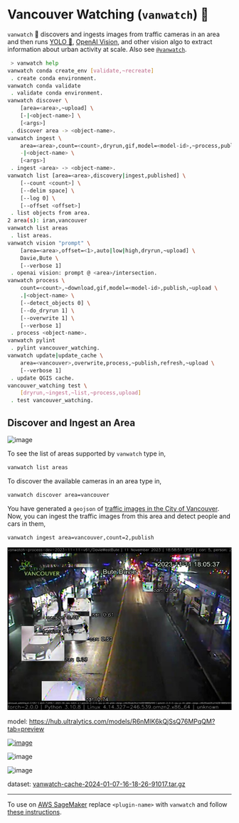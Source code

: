 # Vancouver Watching (`vanwatch`) 🌈

`vanwatch` 🌈 discovers and ingests images from traffic cameras in an area and then runs [YOLO 🚀](https://github.com/ultralytics/ultralytics), [OpenAI Vision](https://github.com/kamangir/openai#vision), and other vision algo to extract information about urban activity at scale. Also see [`@vanwatch`](https://github.com/kamangir/notebooks-and-scripts/tree/main/scripts#vanwatch).

```bash
 > vanwatch help
vanwatch conda create_env [validate,~recreate]
 . create conda environment.
vanwatch conda validate
 . validate conda environment.
vanwatch discover \
	[area=<area>,~upload] \
	[-|<object-name>] \
	[<args>]
 . discover area -> <object-name>.
vanwatch ingest \
	area=<area>,count=<count>,dryrun,gif,model=<model-id>,~process,publish,~upload \
	-|<object-name> \
	[<args>]
 . ingest <area> -> <object-name>.
vanwatch list [area=<area>,discovery|ingest,published] \
	[--count <count>] \
	[--delim space] \
	[--log 0] \
	[--offset <offset>]
 . list objects from area.
2 area(s): iran,vancouver
vanwatch list areas
 . list areas.
vanwatch vision "prompt" \
	[area=<area>,offset=<1>,auto|low|high,dryrun,~upload] \
	Davie,Bute \
	[--verbose 1]
 . openai vision: prompt @ <area>/intersection.
vanwatch process \
	count=<count>,~download,gif,model=<model-id>,publish,~upload \
	.|<object-name> \
	[--detect_objects 0] \
	[--do_dryrun 1] \
	[--overwrite 1] \
	[--verbose 1]
 . process <object-name>.
vanwatch pylint
 . pylint vancouver_watching.
vanwatch update|update_cache \
	area=<vancouver>,overwrite,process,~publish,refresh,~upload \
	[--verbose 1]
 . update QGIS cache.
vancouver_watching test \
	[dryrun,~ingest,~list,~process,upload]
 . test vancouver_watching.
```

## Discover and Ingest an Area

![image](https://user-images.githubusercontent.com/1007567/196573547-b1c71b3b-7fac-4d2c-bba0-a87b063830da.png)

To see the list of areas supported by `vanwatch` type in,

```bash
vanwatch list areas
```

To discover the available cameras in an area type in,

```bash
vanwatch discover area=vancouver
```

You have generated a `geojson` of [traffic images in the City of Vancouver](./data/vancouver.geojson). Now, you can ingest the traffic images from this area and detect people and cars in them,

```bash
vanwatch ingest area=vancouver,count=2,publish
```

![image](https://github.com/kamangir/assets/blob/main/vanwatch/2023-11-25-openai-vision/DavieWestBute-inference.jpg?raw=true)

model: https://hub.ultralytics.com/models/R6nMlK6kQjSsQ76MPqQM?tab=preview

[![image](https://github.com/kamangir/assets/blob/main/vanwatch/2023-11-25-openai-vision/QGIS.png?raw=true)](./QGIS/2023-11-12-12-03-40-85851.geojson)

![image](https://github.com/kamangir/assets/blob/main/vanwatch/2023-11-12-14-42-23-96479.gif?raw=true?raw=1)

![image](https://github.com/kamangir/assets/blob/main/vanwatch/2024-01-06-20-39-46-73614-QGIS.gif?raw=true?raw=1)

dataset: [vanwatch-cache-2024-01-07-16-18-26-91017.tar.gz](https://kamangir-public.s3.ca-central-1.amazonaws.com/vanwatch-cache-2024-01-07-16-18-26-91017.tar.gz)

---

To use on [AWS SageMaker](https://aws.amazon.com/sagemaker/) replace `<plugin-name>` with `vanwatch` and follow [these instructions](https://github.com/kamangir/blue-plugin/blob/main/SageMaker.md).
